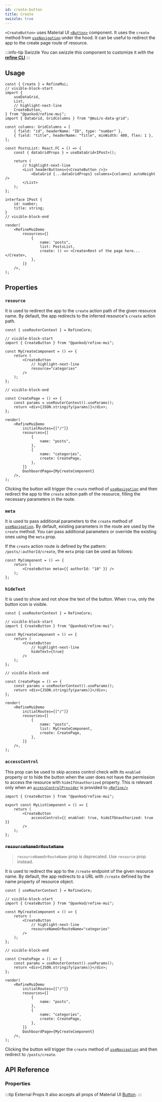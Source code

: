 ```yaml
---
id: create-button
title: Create
swizzle: true
---
```


`<CreateButton>` uses Material UI [`<Button>`](https://mui.com/material-ui/react-button/) component. It uses the `create` method from [`useNavigation`](/api-reference/core/hooks/navigation/useNavigation.md) under the hood. It can be useful to redirect the app to the create page route of resource.

:::info-tip Swizzle
You can swizzle this component to customize it with the [**refine CLI**](/docs/packages/documentation/cli)
:::

## Usage

```tsx live url=http://localhost:3000/posts previewHeight=340px
const { Create } = RefineMui;
// visible-block-start
import {
    useDataGrid,
    List,
    // highlight-next-line
    CreateButton,
} from "@pankod/refine-mui";
import { DataGrid, GridColumns } from "@mui/x-data-grid";

const columns: GridColumns = [
    { field: "id", headerName: "ID", type: "number" },
    { field: "title", headerName: "Title", minWidth: 400, flex: 1 },
];

const PostsList: React.FC = () => {
    const { dataGridProps } = useDataGrid<IPost>();

    return (
        // highlight-next-line
        <List headerButtons={<CreateButton />}>
            <DataGrid {...dataGridProps} columns={columns} autoHeight />
        </List>
    );
};

interface IPost {
    id: number;
    title: string;
}
// visible-block-end

render(
    <RefineMuiDemo
        resources={[
            {
                name: "posts",
                list: PostsList,
                create: () => <Create>Rest of the page here...</Create>,
            },
        ]}
    />,
);
```

## Properties

### `resource`

It is used to redirect the app to the `create` action path of the given resource name. By default, the app redirects to the inferred resource's `create` action path.

```tsx live disableScroll previewHeight=120px
const { useRouterContext } = RefineCore;

// visible-block-start
import { CreateButton } from "@pankod/refine-mui";

const MyCreateComponent = () => {
    return (
        <CreateButton
            // highlight-next-line
            resource="categories"
        />
    );
};

// visible-block-end

const CreatePage = () => {
    const params = useRouterContext().useParams();
    return <div>{JSON.stringify(params)}</div>;
};

render(
    <RefineMuiDemo
        initialRoutes={["/"]}
        resources={[
            {
                name: "posts",
            },
            {
                name: "categories",
                create: CreatePage,
            },
        ]}
        DashboardPage={MyCreateComponent}
    />,
);
```

Clicking the button will trigger the `create` method of [`useNavigation`](/api-reference/core/hooks/navigation/useNavigation.md) and then redirect the app to the `create` action path of the resource, filling the necessary parameters in the route.

### `meta`

It is used to pass additional parameters to the `create` method of [`useNavigation`](/api-reference/core/hooks/navigation/useNavigation.md). By default, existing parameters in the route are used by the `create` method. You can pass additional parameters or override the existing ones using the `meta` prop.

If the `create` action route is defined by the pattern: `/posts/:authorId/create`, the `meta` prop can be used as follows:

```tsx
const MyComponent = () => {
    return (
        <CreateButton meta={{ authorId: "10" }} />
    );
};
```

### `hideText`

It is used to show and not show the text of the button. When `true`, only the button icon is visible.

```tsx live disableScroll previewHeight=120px
const { useRouterContext } = RefineCore;

// visible-block-start
import { CreateButton } from "@pankod/refine-mui";

const MyCreateComponent = () => {
    return (
        <CreateButton
            // highlight-next-line
            hideText={true}
        />
    );
};

// visible-block-end

const CreatePage = () => {
    const params = useRouterContext().useParams();
    return <div>{JSON.stringify(params)}</div>;
};

render(
    <RefineMuiDemo
        initialRoutes={["/"]}
        resources={[
            {
                name: "posts",
                list: MyCreateComponent,
                create: CreatePage,
            },
        ]}
    />,
);
```

### `accessControl`

This prop can be used to skip access control check with its `enabled` property or to hide the button when the user does not have the permission to access the resource with `hideIfUnauthorized` property. This is relevant only when an [`accessControlProvider`](/api-reference/core/providers/accessControl-provider.md) is provided to [`<Refine/>`](/api-reference/core/components/refine-config.md)

```tsx
import { CreateButton } from "@pankod/refine-mui";

export const MyListComponent = () => {
    return (
        <CreateButton
            accessControl={{ enabled: true, hideIfUnauthorized: true }}
        />
    );
};
```

### ~~`resourceNameOrRouteName`~~ <PropTag deprecated />

> `resourceNameOrRouteName` prop is deprecated. Use `resource` prop instead.

It is used to redirect the app to the `/create` endpoint of the given resource name. By default, the app redirects to a URL with `/create` defined by the name property of resource object.

```tsx live disableScroll previewHeight=120px
const { useRouterContext } = RefineCore;

// visible-block-start
import { CreateButton } from "@pankod/refine-mui";

const MyCreateComponent = () => {
    return (
        <CreateButton
            // highlight-next-line
            resourceNameOrRouteName="categories"
        />
    );
};

// visible-block-end

const CreatePage = () => {
    const params = useRouterContext().useParams();
    return <div>{JSON.stringify(params)}</div>;
};

render(
    <RefineMuiDemo
        initialRoutes={["/"]}
        resources={[
            {
                name: "posts",
            },
            {
                name: "categories",
                create: CreatePage,
            },
        ]}
        DashboardPage={MyCreateComponent}
    />,
);
```

Clicking the button will trigger the `create` method of [`useNavigation`](/api-reference/core/hooks/navigation/useNavigation.md) and then redirect to `/posts/create`.

## API Reference

### Properties

<PropsTable module="@pankod/refine-mui/CreateButton" />

:::tip External Props
It also accepts all props of Material UI [Button](https://mui.com/material-ui/react-button/).
:::
